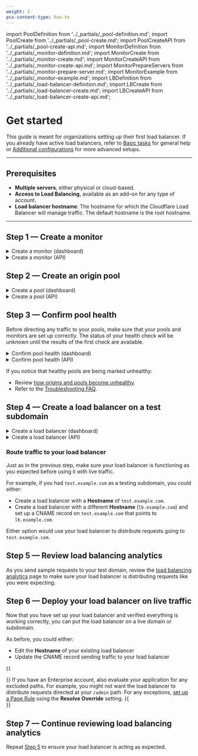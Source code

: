 ```yaml
---
weight: 2
pcx-content-type: how-to
---
```


import PoolDefinition from '../_partials/_pool-definition.md';
import PoolCreate from '../_partials/_pool-create.md';
import PoolCreateAPI from '../_partials/_pool-create-api.md';
import MonitorDefinition from '../_partials/_monitor-definition.md';
import MonitorCreate from '../_partials/_monitor-create.md';
import MonitorCreateAPI from '../_partials/_monitor-create-api.md';
import MonitorPrepareServers from '../_partials/_monitor-prepare-server.md';
import MonitorExample from '../_partials/_monitor-example.md';
import LBDefinition from '../_partials/_load-balancer-definition.md';
import LBCreate from '../_partials/_load-balancer-create.md';
import LBCreateAPI from '../_partials/_load-balancer-create-api.md';

# Get started

This guide is meant for organizations setting up their first load balancer. If you already have active load balancers, refer to [Basic tasks](/how-to) for general help or [Additional configurations](/additional-options) for more advanced setups.

---

## Prerequisites

- **Multiple servers**, either physical or cloud-based.
- **Access to Load Balancing**, available as an add-on for any type of account.
- **Load balancer hostname**: The hostname for which the Cloudflare Load Balancer will manage traffic. The default hostname is the root hostname.

---

## Step 1 — Create a monitor

<MonitorDefinition />

<details>
<summary>Create a monitor (dashboard)</summary>
<div>

<strong>Set up the monitor</strong>

<MonitorCreate />

<strong>Prepare your servers</strong>

<MonitorPrepareServers />

</div>
</details>

<details>
<summary>Create a monitor (API)</summary>
<div>

<strong>Set up the monitor</strong>

<MonitorCreateAPI />

<strong>Prepare your servers</strong>

<MonitorPrepareServers />

</div>
</details>

<MonitorExample />

## Step 2 — Create an origin pool

<PoolDefinition />

<details>
<summary>Create a pool (dashboard)</summary>
<div>

<PoolCreate />

</div>

</details>

<details>
<summary>Create a pool (API)</summary>
<div>

<PoolCreateAPI />

</div>

</details>

## Step 3 — Confirm pool health

Before directing any traffic to your pools, make sure that your pools and monitors are set up correctly. The status of your health check will be _unknown_ until the results of the first check are available.

<details>
<summary>Confirm pool health (dashboard)</summary>
<div>

1. Navigate to **Traffic** > **Load Balancing**.
1. Click **Manage Pools**.
1. For pools and individual origins, review the values in the **Health** and **Origin Health** columns.

For more information on pool and origin health statuses, refer to [How a pool becomes unhealthy](/understand-basics/health-details#how-a-pool-becomes-unhealthy).

</div>

</details>

<details>
<summary>Confirm pool health (API)</summary>
<div>

To fetch the latest health status of all pools, use the [List Pools](https://api.cloudflare.com/#account-load-balancer-pools-list-pools) command, paying attention to the `healthy` value for pools and origins.

For troubleshooting a specific pool's health, use the [Pool Health Details](https://api.cloudflare.com/#account-load-balancer-pools-pool-health-details) command.

</div>

</details>

If you notice that healthy pools are being marked unhealthy:

- Review [how origins and pools become unhealthy](/understand-basics/health-details).
- Refer to the [Troubleshooting FAQ](https://support.cloudflare.com/hc/articles/4407016052493).

## Step 4 — Create a load balancer on a test subdomain

<LBDefinition />

<details>
<summary>Create a load balancer (dashboard)</summary>
<div>

<LBCreate />

</div>

</details>

<details>
<summary>Create a load balancer (API)</summary>
<div>

<LBCreateAPI />

</div>

</details>

### Route traffic to your load balancer

Just as in the previous step, make sure your load balancer is functioning as you expected before using it with live traffic.

For example, if you had `test.example.com` as a testing subdomain, you could either:

- Create a load balancer with a **Hostname** of `test.example.com`.
- Create a load balancer with a different **Hostname** (`lb.example.com`) and set up a CNAME record on `test.example.com` that points to `lb.example.com`.

Either option would use your load balancer to distribute requests going to `test.example.com`.

## Step 5 — Review load balancing analytics

As you send sample requests to your test domain, review the [load balancing analytics](/reference/load-balancing-analytics) page to make sure your load balancer is distributing requests like you were expecting.

## Step 6 — Deploy your load balancer on live traffic

Now that you have set up your load balancer and verified everything is working correctly, you can put the load balancer on a live domain or subdomain.

As before, you could either:

- Edit the **Hostname** of your existing load balancer
- Update the CNAME record sending traffic to your load balancer

{{<Aside type="note">}}
If you have an Enterprise account, also evaluate your application for any excluded paths. For example, you might not want the load balancer to distribute requests directed at your `/admin` path. For any exceptions, [set up a Page Rule](https://support.cloudflare.com/hc/articles/206190798) using the **Resolve Override** setting.
{{</Aside>}}

## Step 7 — Continue reviewing load balancing analytics

Repeat [Step 5](#step-5--review-load-balancing-analytics) to ensure your load balancer is acting as expected.
